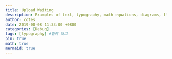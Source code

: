 ```yaml
---
title: Upload Waiting
description: Examples of text, typography, math equations, diagrams, flowcharts, pictures, videos, and more.
author: cotes
date: 2019-08-08 11:33:00 +0800
categories: [Debug]
tags: [typography] #밑에 태그
pin: true
math: true
mermaid: true
---
```

